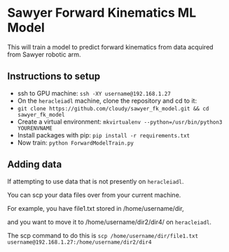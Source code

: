 # Sawyer Forward Kinematics ML Model


This will train a model to predict forward kinematics from data acquired from Sawyer robotic arm.

## Instructions to setup

- ssh to GPU machine: `ssh -XY username@192.168.1.27`
- On the `heracleiadl` machine, clone the repository and cd to it:
- `git clone https://github.com/cloudy/sawyer_fk_model.git && cd sawyer_fk_model`
- Create a virtual environment: `mkvirtualenv --python=/usr/bin/python3 YOURENVNAME`
- Install packages with pip: `pip install -r requirements.txt`
- Now train: `python ForwardModelTrain.py`

## Adding data

If attempting to use data that is not presently on `heracleiadl`.

You can scp your data files over from your current machine.

For example, you have file1.txt stored in /home/username/dir,

and you want to move it to /home/username/dir2/dir4/ on `heracleiadl`.

The scp command to do this is `scp /home/username/dir/file1.txt username@192.168.1.27:/home/username/dir2/dir4`
